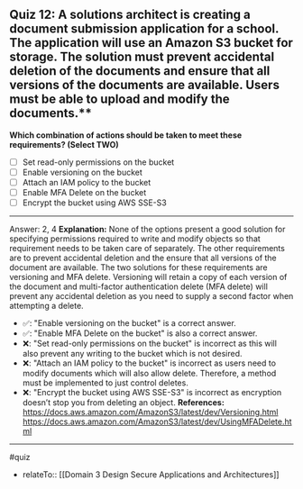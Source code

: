 ## Quiz 12: A solutions architect is creating a document submission application for a school. The application will use an Amazon S3 bucket for storage. The solution must prevent accidental deletion of the documents and ensure that all versions of the documents are available. Users must be able to upload and modify the documents.**

**Which combination of actions should be taken to meet these requirements? (Select TWO)**

- [ ] Set read-only permissions on the bucket
- [ ] Enable versioning on the bucket
- [ ] Attach an IAM policy to the bucket
- [ ] Enable MFA Delete on the bucket
- [ ] Encrypt the bucket using AWS SSE-S3

----
Answer: 2, 4
**Explanation:**
None of the options present a good solution for specifying permissions required to write and modify objects so that requirement needs to be taken care of separately. The other requirements are to prevent accidental deletion and the ensure that all versions of the document are available. The two solutions for these requirements are versioning and MFA delete. Versioning will retain a copy of each version of the document and multi-factor authentication delete (MFA delete) will prevent any accidental deletion as you need to supply a second factor when attempting a delete.

- ✅: "Enable versioning on the bucket" is a correct answer.
- ✅: "Enable MFA Delete on the bucket" is also a correct answer.
- ❌: "Set read-only permissions on the bucket" is incorrect as this will also prevent any writing to the bucket which is not desired.
- ❌: "Attach an IAM policy to the bucket" is incorrect as users need to modify documents which will also allow delete. Therefore, a method must be implemented to just control deletes.
- ❌: "Encrypt the bucket using AWS SSE-S3" is incorrect as encryption doesn’t stop you from deleting an object.
  **References:**
  https://docs.aws.amazon.com/AmazonS3/latest/dev/Versioning.html
  https://docs.aws.amazon.com/AmazonS3/latest/dev/UsingMFADelete.html
----
#quiz 
- relateTo:: [[Domain 3 Design Secure Applications and Architectures]]
